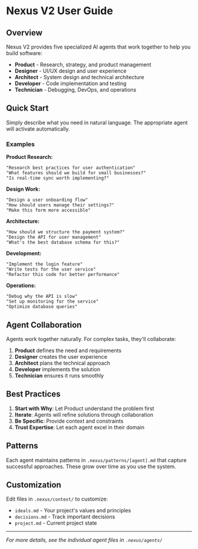 # Nexus V2 User Guide

## Overview

Nexus V2 provides five specialized AI agents that work together to help you build software:

- **Product** - Research, strategy, and product management
- **Designer** - UI/UX design and user experience
- **Architect** - System design and technical architecture
- **Developer** - Code implementation and testing
- **Technician** - Debugging, DevOps, and operations

## Quick Start

Simply describe what you need in natural language. The appropriate agent will activate automatically.

### Examples

**Product Research:**
```
"Research best practices for user authentication"
"What features should we build for small businesses?"
"Is real-time sync worth implementing?"
```

**Design Work:**
```
"Design a user onboarding flow"
"How should users manage their settings?"
"Make this form more accessible"
```

**Architecture:**
```
"How should we structure the payment system?"
"Design the API for user management"
"What's the best database schema for this?"
```

**Development:**
```
"Implement the login feature"
"Write tests for the user service"
"Refactor this code for better performance"
```

**Operations:**
```
"Debug why the API is slow"
"Set up monitoring for the service"
"Optimize database queries"
```

## Agent Collaboration

Agents work together naturally. For complex tasks, they'll collaborate:

1. **Product** defines the need and requirements
2. **Designer** creates the user experience
3. **Architect** plans the technical approach
4. **Developer** implements the solution
5. **Technician** ensures it runs smoothly

## Best Practices

1. **Start with Why**: Let Product understand the problem first
2. **Iterate**: Agents will refine solutions through collaboration
3. **Be Specific**: Provide context and constraints
4. **Trust Expertise**: Let each agent excel in their domain

## Patterns

Each agent maintains patterns in `.nexus/patterns/[agent].md` that capture successful approaches. These grow over time as you use the system.

## Customization

Edit files in `.nexus/context/` to customize:
- `ideals.md` - Your project's values and principles
- `decisions.md` - Track important decisions
- `project.md` - Current project state

---

*For more details, see the individual agent files in `.nexus/agents/`*